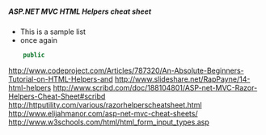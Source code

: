 ##### ASP.NET MVC HTML Helpers cheat sheet

- This is a sample list
- once again

```C#
    public 
```

http://www.codeproject.com/Articles/787320/An-Absolute-Beginners-Tutorial-on-HTML-Helpers-and
http://www.slideshare.net/RapPayne/14-html-helpers
http://www.scribd.com/doc/188104801/ASP-net-MVC-Razor-Helpers-Cheat-Sheet#scribd
http://httputility.com/various/razorhelperscheatsheet.html
http://www.elijahmanor.com/asp-net-mvc-cheat-sheets/
http://www.w3schools.com/html/html_form_input_types.asp